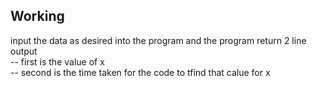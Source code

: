 ## Working

input the data as desired into the program and the program return 2 line output   <br />
 -- first is the value of x   <br />
 -- second is the time taken for the code to tfind that calue for x
